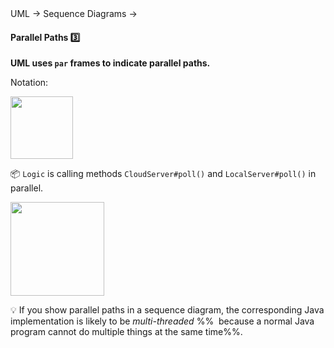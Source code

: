 <link rel="stylesheet" href="{{baseUrl}}/css/textbook.css">

<div class="website-content">

<div id="path">UML &rarr; Sequence Diagrams &rarr;</div>

<div id="title">

#### Parallel Paths :three:

</div>

<div id="body">

**UML uses `par` frames to indicate parallel paths.**

Notation:

<img src="{{baseUrl}}/uml/sequenceDiagrams/parallelPaths/images/notation.png" height="100" />
<p/>

<tip-box>

:package: `Logic` is calling methods `CloudServer#poll()` and `LocalServer#poll()` in parallel.

<img src="{{baseUrl}}/uml/sequenceDiagrams/parallelPaths/images/logicServerData.png" height="150" />
<p/>

<tip-box> 

:bulb: If you show parallel paths in a sequence diagram, the corresponding Java implementation is likely to be _multi-threaded_ %%&nbsp; because a normal Java program cannot do multiple things at the same time%%.

</tip-box>

</tip-box>

</div>

<div id="extras">
</div>

</div>
